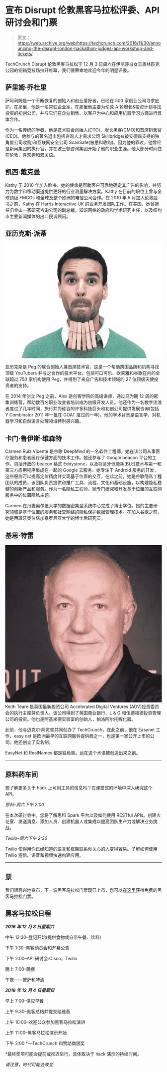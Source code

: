 # 宣布 Disrupt 伦敦黑客马拉松评委、API 研讨会和门票 

> 原文：<https://web.archive.org/web/https://techcrunch.com/2016/11/30/announcing-the-disrupt-london-hackathon-judges-api-workshop-and-tickets/>

TechCrunch Disrupt 伦敦黑客马拉松于 12 月 3 日周六在伊丽莎白女王奥林匹克公园的铜箱竞技场拉开帷幕，我们很荣幸地欢迎今年的明星评委。

## 萨里姆·乔杜里

萨阿利姆是一个不断恢复的创始人和创业爱好者，已经在 500 家创业公司寻求庇护。在那里，他是一名常驻企业家，在那里他主要为伦敦 A 轮增长&投资计划寻找投资的初创公司，并与它们在企业销售、以客户为中心和应用机器学习方面进行具体合作。

作为一名传统的学者，他是技术联合创始人(CTO)、增长黑客(CMO)和首席销售官(CEO)。他参与的著名退出包括咨询人才需求公司 Skillbridge(被安德森支持的独角兽公司收购)和互联网安全公司 ScanSafe(被思科收购)。因为他的罪过，他曾经是新闻集团的执行官，并在波士顿咨询集团开始了他的职业生涯。他大部分时间住在伦敦，喜欢狗和双关语。

## 凯西·戴克曼

Kathy 于 2010 年加入脸书，她的使命是帮助客户可靠地确定其广告的影响，并努力为数字和移动渠道提供更好的行业测量解决方案。Kathy 在目前的职位上曾与全球顶级 FMCGs 和全球及整个欧洲的电信公司合作。在 2010 年 5 月加入伦敦脸书之前，Kathy 在 Harris Interactive UK 的业务开发团队工作。在美国，她曾担任旧金山一家研究咨询公司的副总裁，知识网络的政府和学术研究主任，以及纽约市主要新闻媒体的出口民调顾问。

## 亚历克斯·派蒂

![](img/e1197fc6602b346aa4014ff4b1ae9f92.png)

亚历克斯是 Peg 的联合创始人兼首席技术官，这是一个帮助跨国品牌和机构寻找顶级 YouTubers 并与之合作的技术平台。包括可口可乐、欧莱雅和谷歌在内的全球超过 750 家机构使用 Peg，并得到了来自广告和技术领域的 27 位顶级天使投资者的支持。

在 2014 年创立 Peg 之前，Alex 是创客学院的高级讲师，通过马为期 12 周的密集训练营，帮助数百名职业改变者培训成为初级开发人员。他还作为一名数字流浪者度过了几年时间，旅行并为硅谷的许多科技巨头和初创公司提供发展咨询(包括 Y Combinator 2011 年一批在 GOAT 度过的一年)。他的学术背景是语言学，对机器学习和自然语言处理领域特别感兴趣。

## 卡门·鲁伊斯·维森特

Carmen Ruiz Vicente 是谷歌 DeepMind 的一名软件工程师，她在该公司从事医疗服务和患者医疗保健方面的技术工作。她还参与了 Google beacon 平台的工作，包括开放的 beacon 格式 Eddystone，以及将蓝牙低能耗(BLE)技术与第一和第三方应用程序集成在一起的 Google 云服务。她专注于 Android 服务的开发，这些服务可以提高定位精度并实现基于位置的交互。在此之前，她是谷歌隐私工程团队的成员，该团队负责提供和推广工具、流程、文化和基础设施，以构建隐私稳健的创新产品和服务。作为一名隐私工程师，她专门研究和开发基于位置的互联网服务中的位置隐私主题。

Carmen 在丹麦奥尔堡大学的数据密集型系统中心完成了博士学位。她的主要研究领域是基于位置的服务和社交网络的隐私保护数据管理技术。在加入谷歌之前，她是西班牙奥伯塔加泰罗尼亚大学的博士后研究员。

## 基思·特雷

![](img/15716e742c7ff70aeb48043ec218ebaf.png) Keith Teare 是英国最新投资公司 Accelerated Digital Ventures (ADV)投资委员会的执行主席兼负责人，该公司得到了英国商业银行、L & G 和伍德福德投资管理公司的投资。他也是阿基米德实验室的创始人，帕洛阿尔托孵化器。

此前，他与迈克尔·阿灵顿共同创办了 TechCrunch，在此之前，他在 Easynet 工作，easy net 是欧洲最早的互联网服务提供商之一，也是第一家公开上市的公司。他还创立了实名制。

EasyNet 和 RealNames 都是独角兽。远在这个术语被创造出来之前。

* * *

## **原料药车间**

想了解更多关于 hack 上可用工具的信息吗？在课堂式的环境中深入研究这个 API。

*思科–周六下午 2:00*

在本次研讨会中，您将了解思科 Spark 平台以及如何使用 RESTful APIs。创建火花室、发送消息、添加人员、创建机器人或集成以提高团队生产力或解决业务挑战。

*Twilio–周六下午 2:30*

Twilio 使得用你已经知道的语言和框架联系你关心的人变得容易。了解如何使用 Twilio 短信、语音和视频快速构建应用。

* * *

## 票

我们很高兴地宣布，下一波黑客马拉松门票现已上市，您可以[在这里](https://web.archive.org/web/20221218145019/https://techcrunch.com/event-info/disrupt-london-2016/disrupt-london-hackathon-2016/#tickets)获得免费的黑客马拉松门票。

## **黑客马拉松日程**

***2016 年 12 月 3 日星期六***

中午 12:30–登记开始(提供食物或自带午餐、饮料)

下午 1:30–黑客动员会和开幕公告

下午 2:00–API 研讨会:CIsco，Twilio

晚上 7:00–晚餐

午夜——披萨和啤酒

***2016 年 12 月 4 日星期日***

早上 7:00–供应早餐

上午 9:30–黑客总结并提交给维基

上午 10:00–欢迎公众参加黑客马拉松演讲

上午 11:00–黑客马拉松演示开始

下午 2:00 *—TechCrunch 和赞助商颁奖

*最终奖项可能会提前或推迟举行，具体取决于 hack 演示的持续时间。

*请注意，时代可能会改变*
